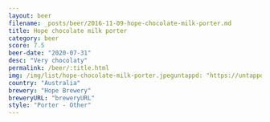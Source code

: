 ```yaml
---
layout: beer
filename: _posts/beer/2016-11-09-hope-chocolate-milk-porter.md
title: Hope chocolate milk porter
category: beer
score: 7.5
beer-date: "2020-07-31"
desc: "Very chocolaty"
permalink: /beer/:title.html
img: /img/list/hope-chocolate-milk-porter.jpeguntappd: "https://untappd.com/b/hope-brewery-chocolate-milk-porter/1064539"
country: "Australia"
brewery: "Hope Brewery"
breweryURL: "breweryURL"
style: "Porter - Other"
---
```

